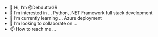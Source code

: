 - 👋 Hi, I’m @DebduttaGR
- 👀 I’m interested in ... Python, .NET Framework full stack development
- 🌱 I’m currently learning ... Azure deployment
- 💞️ I’m looking to collaborate on ...
- 📫 How to reach me ...

<!---
DebduttaGR/DebduttaGR is a ✨ special ✨ repository because its `README.md` (this file) appears on your GitHub profile.
You can click the Preview link to take a look at your changes.
--->
